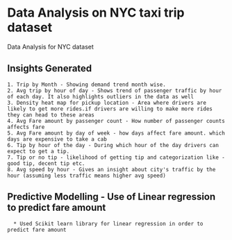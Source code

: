 # Data Analysis on NYC taxi trip dataset
Data Analysis for NYC dataset
  ## Insights Generated 
    1. Trip by Month - Showing demand trend month wise.
    2. Avg trip by hour of day - Shows trend of passenger traffic by hour of each day. It also highlights outliers in the data as well
    3. Density heat map for pickup location - Area where drivers are likely to get more rides.if drivers are willing to make more rides  they can head to these areas
    4. Avg Fare amount by passenger count - How number of passenger counts affects fare
    5. Avg Fare amount by day of week - how days affect fare amount. which days are expensive to take a cab
    6. Tip by hour of the day - During which hour of the day drivers can expect to get a tip.
    7. Tip or no tip - likelihood of getting tip and categorization like - good tip, decent tip etc.
    8. Avg speed by hour - Gives an insight about city's traffic by the hour (assuming less traffic means higher avg speed)
    
   ## Predictive Modelling - Use of Linear regression to predict fare amount
      * Used Scikit learn library for linear regression in order to predict fare amount
    

